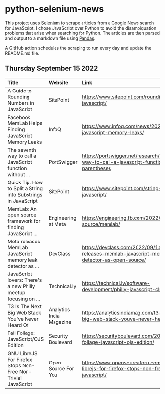 # python-selenium-news

This project uses [Selenium](https://www.seleniumhq.org/) to scrape articles from a Google News search for JavaScript.
I chose JavaScript over Python to avoid the disambiguation problems that arise when searching for Python.
The articles are then parsed and output to a markdown file using [Pandas](https://pandas.pydata.org/).

A GitHub action schedules the scraping to run every day and update the README.md file.

## Thursday September 15 2022


| Title                                                          | Website                  | Link                                                                                                  |
|:---------------------------------------------------------------|:-------------------------|:------------------------------------------------------------------------------------------------------|
| A Guide to Rounding Numbers in JavaScript                      | SitePoint                | https://www.sitepoint.com/rounding-numbers-javascript/                                                |
| Facebook MemLab Helps Finding JavaScript Memory Leaks          | InfoQ                    | https://www.infoq.com/news/2022/09/memlab-javascript-memory-leaks/                                    |
| The seventh way to call a JavaScript function without ...      | PortSwigger              | https://portswigger.net/research/the-seventh-way-to-call-a-javascript-function-without-parentheses    |
| Quick Tip: How to Split a String into Substrings in JavaScript | SitePoint                | https://www.sitepoint.com/string-substrings-javascript/                                               |
| MemLab: An open source framework for finding JavaScript ...    | Engineering at Meta      | https://engineering.fb.com/2022/09/12/open-source/memlab/                                             |
| Meta releases MemLab JavaScript memory leak detector as ...    | DevClass                 | https://devclass.com/2022/09/14/meta-releases-memlab-javascript-memory-leak-detector-as-open-source/  |
| JavaScript lovers: There's a new Philly meetup focusing on ... | Technical.ly             | https://technical.ly/software-development/philly-javascript-club/                                     |
| T3 Is The Next Big Web Stack You've Never Heard Of             | Analytics India Magazine | https://analyticsindiamag.com/t3-is-the-next-big-web-stack-youve-never-heard-of/                      |
| Fall Foliage: JavaScript/OJS Edition                           | Security Boulevard       | https://securityboulevard.com/2022/09/fall-foliage-javascript-ojs-edition/                            |
| GNU LibreJS For Firefox Stops Non-Free Non-Trivial JavaScript  | Open Source For You      | https://www.opensourceforu.com/2022/09/gnu-librejs-for-firefox-stops-non-free-non-trivial-javascript/ |